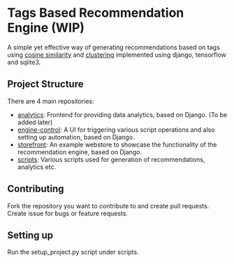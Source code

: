 # Tags Based Recommendation Engine (WIP)
A simple yet effective way of generating recommendations based on tags using [cosine similarity](https://github.com/Tags-Based-Recommendation-Engine/.github/blob/master/docs/cosine_similarity.md) and [clustering](https://github.com/Tags-Based-Recommendation-Engine/.github/blob/master/docs/clustering.md) implemented using django, tensorflow and sqlite3.

## Project Structure
There are 4 main repositories: 
- [analytics](): Frontend for providing data analytics, based on Django. (To be added later)
- [engine-control](https://github.com/Tags-Based-Recommendation-Engine/engine-control): A UI for triggering various script operations and also setting up automation, based on Django.
- [storefront](https://github.com/Tags-Based-Recommendation-Engine/storefront): An example webstore to showcase the functionality of the recommendation engine, based on Django.
- [scripts](https://github.com/Tags-Based-Recommendation-Engine/scripts): Various scripts used for generation of recommendations, analytics etc.

## Contributing
Fork the repository you want to contribute to and create pull requests. Create issue for bugs or feature requests.

## Setting up
Run the setup_project.py script under scripts.